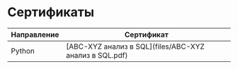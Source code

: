 # Сертификаты

| Направление | Сертификат |
|-------------|------------|
|      Python |[ABC-XYZ анализ в SQL](files/ABC-XYZ анализ в SQL.pdf)|
